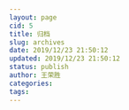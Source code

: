 ```yaml
---
layout: page
cid: 5
title: 归档
slug: archives
date: 2019/12/23 21:50:12
updated: 2019/12/23 21:50:12
status: publish
author: 王荣胜
categories: 
tags: 
---
```



